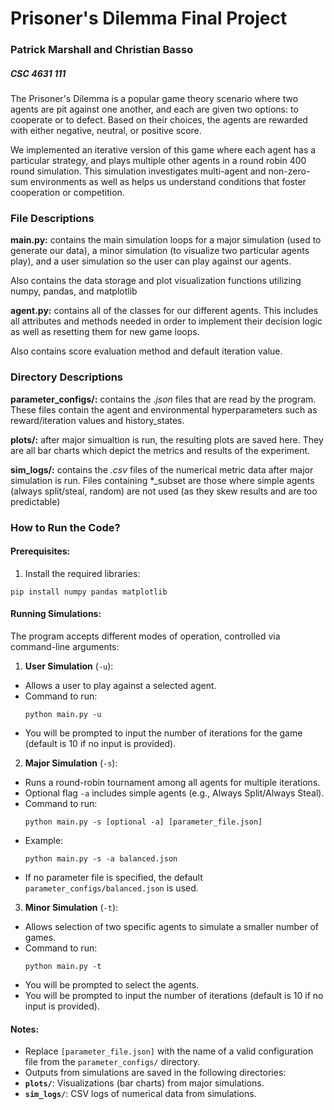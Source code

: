 # Prisoner's Dilemma Final Project
### Patrick Marshall and Christian Basso
##### CSC 4631 111

The Prisoner's Dilemma is a popular game theory scenario where two agents are pit against one another, and each are given two options: to cooperate or to defect. Based on their choices, the agents are rewarded with either negative, neutral, or positive score.

We implemented an iterative version of this game where each agent has a particular strategy, and plays multiple other agents in a round robin 400 round simulation. This simulation investigates multi-agent and non-zero-sum environments as well as helps us understand conditions that foster cooperation or competition. 

### File Descriptions

**main.py:** contains the main simulation loops for a major simulation (used to generate our data), a minor simulation (to visualize two particular agents play), and a user simulation so the user can play against our agents.

Also contains the data storage and plot visualization functions
utilizing numpy, pandas, and matplotlib

**agent.py:** contains all of the classes for our different agents. This includes all attributes and 
methods needed in order to implement their decision logic as well as resetting them for new game
loops. 

Also contains score evaluation method and default iteration value.

### Directory Descriptions

**parameter_configs/:** contains the *.json* files that are read by the program. These files contain the agent and environmental hyperparameters such as reward/iteration values and history_states.

**plots/:** after major simualtion is run, the resulting plots are saved here. They are all bar charts which depict the metrics and results of the experiment. 

**sim_logs/:** contains the *.csv* files of the numerical metric data after major simulation is run. Files containing *_subset are those where simple agents (always split/steal, random) are not used (as they skew results and are too predictable)

### How to Run the Code?

#### Prerequisites:
1. Install the required libraries:
```
pip install numpy pandas matplotlib
```

#### Running Simulations:
The program accepts different modes of operation, controlled via command-line arguments:

1. **User Simulation** (`-u`):
- Allows a user to play against a selected agent.
- Command to run:
  ```
  python main.py -u
  ```
- You will be prompted to input the number of iterations for the game (default is 10 if no input is provided).

2. **Major Simulation** (`-s`):
- Runs a round-robin tournament among all agents for multiple iterations.
- Optional flag `-a` includes simple agents (e.g., Always Split/Always Steal).
- Command to run:
  ```
  python main.py -s [optional -a] [parameter_file.json]
  ```
- Example:
  ```
  python main.py -s -a balanced.json
  ```
- If no parameter file is specified, the default `parameter_configs/balanced.json` is used.

3. **Minor Simulation** (`-t`):
- Allows selection of two specific agents to simulate a smaller number of games.
- Command to run:
  ```
  python main.py -t
  ```
- You will be prompted to select the agents.
- You will be prompted to input the number of iterations (default is 10 if no input is provided).

#### Notes:
- Replace `[parameter_file.json]` with the name of a valid configuration file from the `parameter_configs/` directory.
- Outputs from simulations are saved in the following directories:
- **`plots/`**: Visualizations (bar charts) from major simulations.
- **`sim_logs/`**: CSV logs of numerical data from simulations.



